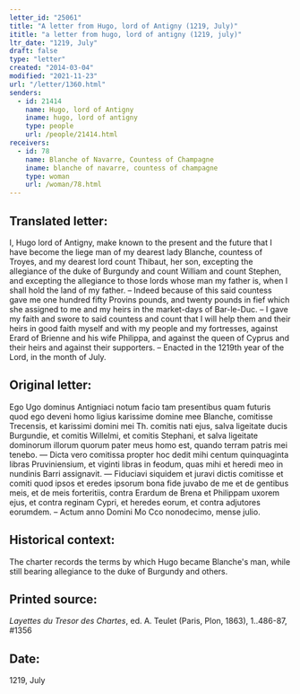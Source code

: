 ```yaml
---
letter_id: "25061"
title: "A letter from Hugo, lord of Antigny (1219, July)"
ititle: "a letter from hugo, lord of antigny (1219, july)"
ltr_date: "1219, July"
draft: false
type: "letter"
created: "2014-03-04"
modified: "2021-11-23"
url: "/letter/1360.html"
senders:
  - id: 21414
    name: Hugo, lord of Antigny
    iname: hugo, lord of antigny
    type: people
    url: /people/21414.html
receivers:
  - id: 78
    name: Blanche of Navarre, Countess of Champagne
    iname: blanche of navarre, countess of champagne
    type: woman
    url: /woman/78.html
---
```

<h2> Translated letter:</h2>I, Hugo lord of Antigny, make known to the present and the future that I have become the liege man of my dearest lady Blanche, countess of Troyes, and my dearest lord count Thibaut, her son, excepting the allegiance of the duke of Burgundy and count William and count Stephen, and excepting the allegiance to those lords whose man my father is, when I shall hold the land of my father. – Indeed because of this said countess gave me one hundred fifty Provins pounds, and twenty pounds in fief which she assigned to me and my heirs in the market-days of Bar-le-Duc. – I gave my faith and swore to said countess and count that I will help them and their heirs in good faith myself and with my people and my fortresses, against Erard of Brienne and his wife Philippa, and against the queen of Cyprus and their heirs and against their supporters.  – Enacted in the 1219th year of the Lord, in the month of July.
<h2 class="mt-4"> Original letter:</h2>Ego Ugo dominus Antigniaci notum facio tam presentibus quam futuris quod ego deveni homo ligius karissime domine mee Blanche, comitisse Trecensis, et karissimi domini mei Th. comitis nati ejus, salva ligeitate ducis Burgundie, et comitis Willelmi, et comitis Stephani, et salva ligeitate dominorum illorum quorum pater meus homo est, quando terram patris mei tenebo. — Dicta vero comitissa propter hoc dedit mihi centum quinquaginta libras Pruviniensium, et viginti libras in feodum, quas mihi et heredi meo in nundinis Barri assignavit. — Fiduciavi siquidem et juravi dictis comitisse et comiti quod ipsos et eredes ipsorum bona fide juvabo de me et de gentibus meis, et de meis forteritiis, contra Erardum de Brena et Philippam uxorem ejus, et contra reginam Cypri, et heredes eorum, et contra adjutores eorumdem. – Actum anno Domini Mo Cco nonodecimo, mense julio.




<h2 class="mt-4"> Historical context:</h2>The charter records the terms by which Hugo became Blanche's man, while still bearing allegiance to the duke of Burgundy and others.
<h2 class="mt-4"> Printed source:</h2><p><em>Layettes du Tresor des Chartes</em>, ed. A. Teulet (Paris, Plon, 1863), 1..486-87, #1356</p><h2 class="mt-4"> Date:</h2>1219, July